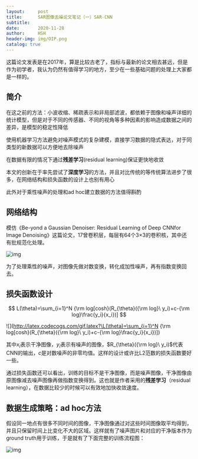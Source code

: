 ```yaml
---
layout:     post
title:      SAR图像去噪论文笔记（一）SAR-CNN
subtitle:   
date:       2020-11-28
author:     HSH
header-img: img/OIP.png
catalog: true
---
```


这篇论文发表是在2017年，算是比较古老了，指标与最新的论文相去甚远，但是作为初学者，我认为仍然有值得学习的地方，至少在一些基础问题的处理上大家都是一样的。

## 简介

在这之前的方法：小波收缩、稀疏表示和非局部滤波，都依赖于图像和噪声详细的统计模型，但是对于不同的传感器、不同的视角等多种因素的影响造成数据之间的差异，是模型的稳定性降低

使用机器学习方法避免对噪声模式的复杂建模，直接学习数据的隐式表达，对于同类型的新数据可以方便地去除噪声

在数据有限的情况下通过**残差学习**(residual learning)保证更快地收敛

本文的创新在于率先尝试了**深度学习**的方法，并且对比传统的等传统算法进步了很多，在网络结构和损失函数的设计上也别有用心

此外对于乘性噪声的处理和ad hoc建立数据的方法值得斟酌

## 网络结构

模仿《Be-yond a Gaussian Denoiser: Residual Learning of Deep CNNfor Image Denoising》这篇论文，17曾卷积层，每层有64个3$\times$3的卷积核，其中还有批规范化处理。

![img](https://i.bmp.ovh/imgs/2020/11/5efca1821b180aaa.png)

为了处理乘性的噪声，对图像先做对数变换，转化成加性噪声，再有指数变换回去。

## 损失函数设计

$$
L(\theta)=\sum_{i=1}^N {\rm log[cosh}(R_{\theta}({\rm log}\ y_i)+c-{\rm log}\frac{y_i}{x_i})]
$$

![](http://latex.codecogs.com/gif.latex?\L(\theta)=\sum_{i=1}^N {\rm log[cosh}(R_{\theta}({\rm log}\ y_i)+c-{\rm log}\frac{y_i}{x_i})])

其中$x_i$表示干净图像，$y_i$表示有噪声的图像，$R_{\theta}({\rm log}\ y_i)$代表CNN的输出，$c$是对数噪声的非零均值。这样的设计或许比L2范数的损失函数要好一些。

通过损失函数还可以看出，训练的目标不是干净图像，而是噪声图像，干净图像由原图像减去噪声图像再做指数变换得到。这也就是作者采用的**残差学习**（residual learning），在数据比较少的时候可以有效地加快收敛速度。

## 数据生成策略：ad hoc方法

假设同一地点有很多不同时间的图像，干净图像通过对这些时间图像取平均得到，并且只保留时间上比变化不大的区域。这样就有了噪声图片和对应的干净版本作为ground truth用于训练，于是就有了下面完整的训练流程图：

![img](https://i.bmp.ovh/imgs/2020/11/f90ecbe38ac7db26.png)


